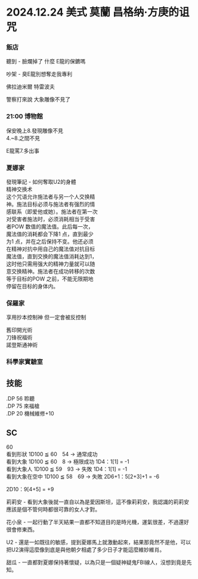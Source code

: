 # 2024.12.24 美式 莫蘭 昌格纳·方庚的诅咒

### 飯店
聽到 - 臉爛掉了 什麼 E龍的保鑣嗎  

吵架 - 臭E龍別想奪走我專利  

佛拉迪米爾 特雷波夫  

警察打來說 大象雕像不見了  


### 21:00 博物館
保安晚上8.發現雕像不見  
4.~8.之間不見  

E龍罵7.多出事  


### 夏娜家
發現筆記 - 如何奪取U2的身體  
精神交换术  
这个咒语允许施法者与另一个人交换精  
神。施法目标必须与施法者有强烈的情  
感联系（即爱他或她）。施法者在第一次  
对受害者施法时，必须消耗相当于受害  
者POW 数值的魔法值。此后每一次，  
魔法值的消耗都会下降1 点，直到最少  
为1 点，并在之后保持不变。他还必须  
在精神对抗中用自己的魔法值对抗目标  
魔法值，直到交换的魔法值消耗达到1，  
这时他只需用强大的精神力量就可以随  
意交换精神。施法者在成功转移的次数  
等于目标的POW 之前，不能无限期地  
停留在目标的身体内。  


### 保羅家
享用抄本控制神 但一定會被反控制  

舊印開光術  
刀锋祝福術  
諾登斯通神術  

### 科學家實驗室


## 技能  
.DP 56 聆聽   
.DP 75 來福槍   
.DP 20 機械維修+10     


## SC  
60    
看到形狀 1D100 ≦ 60　54 → 通常成功  
看到大象 1D100 ≦ 60　8 → 極限成功 1D4：1[1] = -1  
看到大象人 1D100 ≦ 59　93 → 失敗 1D4：1[1] = -1  
看到大象在空中 1D100 ≦ 58　69 → 失敗 2D6+1：5[2+3]+1 = -6

2D10：9[4+5] = +9

莉莉安 - 看到大象後就一直自以為是愛因斯坦，這不像莉莉安，我認識的莉莉安應該是個不管何時都很可靠的女人才對。    

花小泉 - 一起行動了半天結果一直都不知道目的是時光機，運氣很差，不過還好很會修東西。  

U2 - 還是一如既往的敏感，提到夏娜馬上就激動起來，結果那竟然不是他，可以把U2演得這麼像到底是與他朝夕相處了多少日子才能這麼維妙維肖。  

甜瓜 - 一直都對夏娜保持著懷疑，以為只是一個疑神疑鬼FBI線人，沒想到竟是先知。